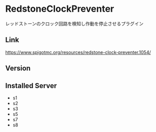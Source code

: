 # RedstoneClockPreventer
レッドストーンのクロック回路を検知し作動を停止させるプラグイン

## Link
https://www.spigotmc.org/resources/redstone-clock-preventer.1054/

## Version

## Installed Server
- s1
- s2
- s3
- s5
- s7
- s8
